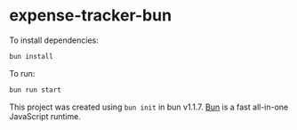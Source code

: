 # expense-tracker-bun

To install dependencies:

```bash
bun install
```

To run:

```bash
bun run start
```

This project was created using `bun init` in bun v1.1.7. [Bun](https://bun.sh) is a fast all-in-one JavaScript runtime.

